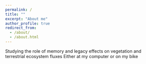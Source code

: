 ```yaml
---
permalink: /
title: ""
excerpt: "About me"
author_profile: true
redirect_from: 
  - /about/
  - /about.html
---
```


Studying the role of memory and legacy effects on vegetation and terrestrial ecosystem fluxes
Either at my computer or on my bike
